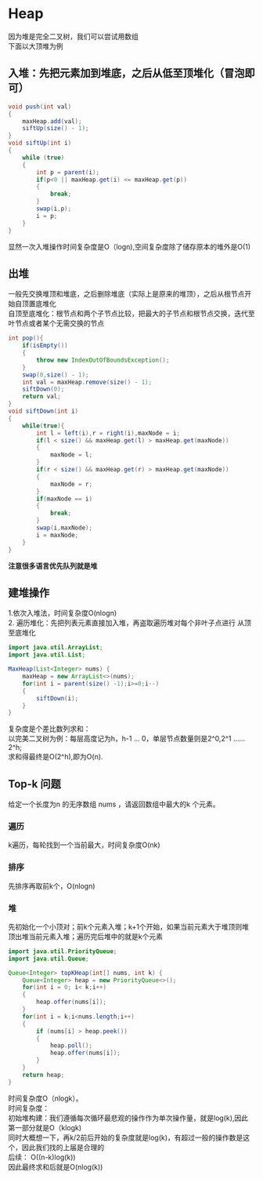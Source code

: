 # Heap
因为堆是完全二叉树，我们可以尝试用数组
<br>
下面以大顶堆为例
<br>
## 入堆：先把元素加到堆底，之后从低至顶堆化（冒泡即可）
```java
void push(int val)
{
    maxHeap.add(val);
    siftUp(size() - 1);
}
void siftUp(int i)
{
    while (true)
    {
        int p = parent(i);
        if(p<0 || maxHeap.get(i) <= maxHeap.get(p))
        {
            break;
        }
        swap(i,p);
        i = p;
    }
}
```
显然一次入堆操作时间复杂度是O（logn),空间复杂度除了储存原本的堆外是O(1)
<br>
## 出堆
一般先交换堆顶和堆底，之后删除堆底（实际上是原来的堆顶），之后从根节点开始自顶置底堆化
<br>
自顶至底堆化：根节点和两个子节点比较，把最大的子节点和根节点交换，迭代至叶节点或者某个无需交换的节点
```java
int pop(){
    if(isEmpty())
    {
        throw new IndexOutOfBoundsException();
    }
    swap(0,size() - 1);
    int val = maxHeap.remove(size() - 1);
    siftDown(0);
    return val;
}
void siftDown(int i)
{
    while(true){
        int l = left(i),r = right(i),maxNode = i;
        if(l < size() && maxHeap.get(l) > maxHeap.get(maxNode))
        {
            maxNode = l;
        }
        if(r < size() && maxHeap.get(r) > maxHeap.get(maxNode))
        {
            maxNode = r;
        }
        if(maxNode == i)
        {
            break;
        }
        swap(i,maxNode);
        i = maxNode;
    }
}
```
**注意很多语言优先队列就是堆**
## 建堆操作
1.依次入堆法，时间复杂度O(nlogn)
<br>
2. 遍历堆化：先把列表元素直接加入堆，再盗取遍历堆对每个非叶子点进行 从顶至底堆化

```java
import java.util.ArrayList;
import java.util.List;

MaxHeap(List<Integer> nums) {
    maxHeap = new ArrayList<>(nums);
    for(int i = parent(size() -1);i>=0;i--)
    {
        siftDown(i);
    }
}
```
复杂度是个差比数列求和：<br>
以完美二叉树为例：每层高度记为h，h-1 … 0，单层节点数量则是2^0,2^1 ……2^h;<br>
求和得最终是O(2^h),即为O(n).
## Top-k 问题
给定一个长度为n 的无序数组 nums ，请返回数组中最大的k 个元素。
### 遍历
k遍历，每轮找到一个当前最大，时间复杂度O(nk)
### 排序
先排序再取前k个，O(nlogn)
### 堆
先初始化一个小顶对；前k个元素入堆；k+1个开始，如果当前元素大于堆顶则堆顶出堆当前元素入堆；遍历完后堆中的就是k个元素

```java
import java.util.PriorityQueue;
import java.util.Queue;

Queue<Integer> topKHeap(int[] nums, int k) {
    Queue<Integer> heap = new PriorityQueue<>();
    for(int i = 0; i< k;i++)
    {
        heap.offer(nums[i]);
    }
    for(int i = k;i<nums.length;i++)
    {
        if (nums[i] > heap.peek())
        {
            heap.poll();
            heap.offer(nums[i]);
        }
    }
    return heap;
}

```
时间复杂度O（nlogk）。<br>
时间复杂度：<br>
初始堆构建：我们遵循每次循环最悲观的操作作为单次操作量，就是log(k),因此第一部分就是O（klogk)
<br>
同时大概想一下，再k/2前后开始的复杂度就是log(k)，有超过一般的操作数是这个，因此我们找的上届是合理的
<br>
后续： O((n-k)log(k))
<br>
因此最终求和后就是O(nlog(k))